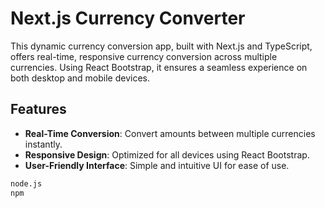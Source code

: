 # Next.js Currency Converter

This dynamic currency conversion app, built with Next.js and TypeScript, offers real-time, responsive currency conversion across multiple currencies. Using React Bootstrap, it ensures a seamless experience on both desktop and mobile devices.

## Features

- **Real-Time Conversion**: Convert amounts between multiple currencies instantly.
- **Responsive Design**: Optimized for all devices using React Bootstrap.
- **User-Friendly Interface**: Simple and intuitive UI for ease of use.

```bash
node.js
npm
```
